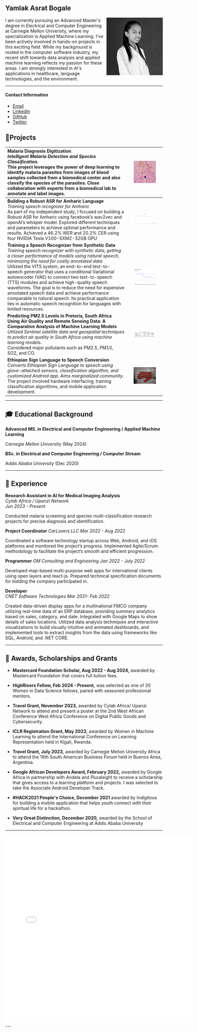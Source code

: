 ## Yamlak Asrat Bogale

<img src="images/Yamlak_headshot.jpg" alt="Headshot" width="180" align="right"/> 

I am currently pursuing an Advanced Master's degree in Electrical and Computer Engineering at Carnegie Mellon University, where my specialization is Applied Machine Learning. I've been actively involved in hands-on projects in this exciting field.  While my background is rooted in the computer software industry, my recent shift towards data analysis and applied machine learning reflects my passion for these areas. I am strongly interested in AI's applications in healthcare, language technologies, and the environment. 



---

#### Contact Information
* [Email](yamlakyam@gmail.com)
* [LinkedIn](https://www.linkedin.com/in/yamlak-asrat-023467194/)
* [GitHub](https://github.com/yamlakyam)
* [Twitter](https://twitter.com/Yamlak_A_Bogale)

## 🤖Projects

| **Malaria Diagnosis Digitization** <br> _Intelligent Malaria Detection and Species Classification._ <br> This project leverages the power of deep learning to identify malaria parasites from images of blood samples collected from a biomedical center and also classify the species of the parasites. Close collaboration with experts from a biomedical lab to annotate and label images. | <img src="/images/Detection_PO.png" width="70%" alt="Detection of parasite from a blood sample"/> |
|:---|:---:|
| **Building a Robust ASR for Amharic Language** <br> _Training speech recognizer for Amharic_ <br> As part of my independent study, I focused on building a Robust ASR for Amharic using facebook’s wav2vec and openAI’s whisper model. Explored different techniques and parameters to achieve optimal performance and results. Achieved a 46.2% WER and 20.2% CER using four NVIDIA Tesla V100-SXM2-32GB GPU| <img src="/images/WER.png" width="70%" alt="ASR Training Results"/> |
| **Training a Speech Recognizer from Synthetic Data** <br> _Training speech recognizer with synthetic data, getting a closer performance of models using natural speech, minimizing the need for costly annotated data_ <br>  Utilized the VITS system, an end-to-end text-to-speech generator that uses a conditional Variational autoencoder (VAE) to connect two text-to-speech (TTS) modules and achieve high-quality speech waveforms. The goal is to reduce the need for expensive annotated speech data and achieve performance comparable to natural speech. Its practical application lies in automatic speech recognition for languages with limited resources. | <img src="/images/Screenshot 2024-04-11 163707.png" width="70%" alt="ASR Training Results"/> |
| **Predicting PM2.5 Levels in Pretoria, South Africa Using Air Quality and Remote Sensing Data: A Comparative Analysis of Machine Learning Models** <br> _Utilized Sentinel satellite data and geospatial techniques to predict air quality in South Africa using machine learning models._ <br> Considered major pollutants such as PM2.5, PM10, SO2, and CO. | <img src="/images/Screenshot 2024-04-11 165743.png" width="70%" alt="Comparing Results of 3 models"/>|
| **Ethiopian Sign Language to Speech Conversion** <br> _Converts Ethiopian Sign Language to speech using glove-attached sensors, classification algorithm, and customized Android app. Aims marginalized community._ <br> The project involved hardware interfacing, training classification algorithms, and mobile application development. | <img src="/images/IMG_20201211_135734.jpg" width="70%" alt="Glove attached with flex-sensors"/>|






---

## 🎓 Educational Background

**Advanced MS. in Electrical and Computer Engineering / Applied Machine Learning**

_Carnegie Mellon University_ (May 2024)


**BSc. in Electrical and Computer Engineering / Computer Stream** 

_Addis Ababa University_ (Dec 2020)

---

## 💼 Experience

**Research Assistant in AI for Medical Imaging Analysis**  
_Cylab Africa / Upanzi Network_  
_Jun 2023 - Present_

Conducted malaria screening and species multi-classification research projects for precise diagnosis and identification. 



**Project Coordinator** 
_CarLovers LLC_ 
_Mar 2022 - Aug 2022_

Coordinated a software technology startup across Web, Android, and iOS platforms and monitored the project’s progress. Implemented Agile/Scrum methodology to facilitate the project’s smooth and efficient progression.



**Programmer**
_OM Consulting and Engineering_
_Jan 2022 - July 2022_

Developed map-based multi-purpose web apps for international clients using open layers and react-js. Prepared technical specification documents for bidding the company participated in.



**Developer**          
_CNET Software Technologies_
_Mar 2021- Feb 2022_

Created data-driven display apps for a multinational FMCG company utilizing real-time data of an ERP database, providing summary analytics based on sales, category, and date. Integrated with Google Maps to show details of sales locations. Utilized data analysis techniques and interactive visualizations to build visually intuitive and animated dashboards, and implemented tools to extract insights from the data using frameworks like SQL, Android, and .NET CORE.


---

## 🏅 Awards, Scholarships and Grants

- **Mastercard Foundation Scholar, Aug 2022 - Aug 2024,** awarded by Mastercard Foundation that covers full tuition fees.

- **HighRisers Fellow, Feb 2024 - Present,** was selected as one of 20 Women in Data Science fellows, paired with seasoned professional mentors.

- **Travel Grant, November 2023,** awarded by Cylab Africa/ Upanzi Network to attend and present a poster at the 2nd West African Conference West Africa Conference on Digital Public Goods and Cybersecurity.

- **ICLR Registration Grant, May 2023,** awarded by Women in Machine Learning to attend the International Conference on Learning Representation held in Kigali, Rwanda.

- **Travel Grant, July 2023,** awarded by Carnegie Mellon University Africa to attend the 19th South American Business Forum held in Buenos Aires, Argentina.

- **Google African Developers Award, February 2022,** awarded by Google Africa in partnership with Andela and Pluralsight to receive a scholarship that gives access to a learning platform and projects. I was selected to take the Associate Android Developer Track.

- **#HACK2021 People's Choice, December 2021** awarded by Indigitous for building a mobile application that helps youth connect with their spiritual life for a hackathon.

- **Very Great Distinction, December 2020,** awarded by the School of Electrical and Computer Engineering at Addis Ababa University 

---

<embed type="text/html" src="images/cmu_africa.html" width="600" height="600">
---
